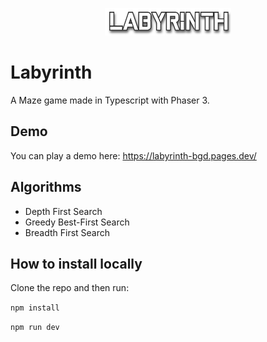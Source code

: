 <p align="center">
  <img width="40%" style="margin: 0 auto;" src="./public/assets/images/labyrinthTitle.png" >
</p>

# Labyrinth
 A Maze game made in Typescript with Phaser 3.

## Demo
You can play a demo here: https://labyrinth-bgd.pages.dev/

## Algorithms
 - Depth First Search
 - Greedy Best-First Search
 - Breadth First Search

## How to install locally
Clone the repo and then run:

`npm install`

`npm run dev`

